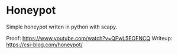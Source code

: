 # Honeypot
Simple honeypot writen in python with scapy.

Proof: https://www.youtube.com/watch?v=QFwL5EOFNCQ
Writeup: https://csi-blog.com/honeypot/
